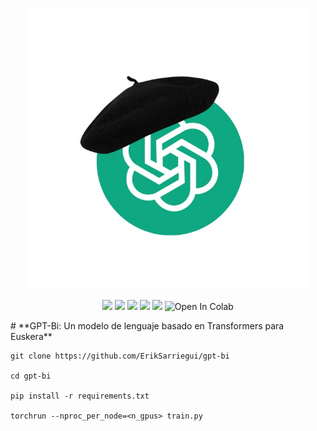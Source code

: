 <p align="center" sty>
   <img src="images/gpt-bi-logo.jpg" width="450">
</p>

<p align="center">
   <img src="https://img.shields.io/badge/license-MIT-green">
   <img src="https://img.shields.io/badge/HuggingFace-%F0%9F%A4%97-orange">
   <img src="https://img.shields.io/badge/Pretrained_Models-green">
   <img src="https://img.shields.io/badge/Blog%20Post-yellow">
   <img src="https://img.shields.io/badge/Paper-blue">
   <img src="https://colab.research.google.com/assets/colab-badge.svg" alt="Open In Colab" href="https://www.google.com">   
</p>
# **GPT-Bi: Un modelo de lenguaje basado en Transformers para Euskera**

```
git clone https://github.com/ErikSarriegui/gpt-bi

cd gpt-bi

pip install -r requirements.txt

torchrun --nproc_per_node=<n_gpus> train.py
```
